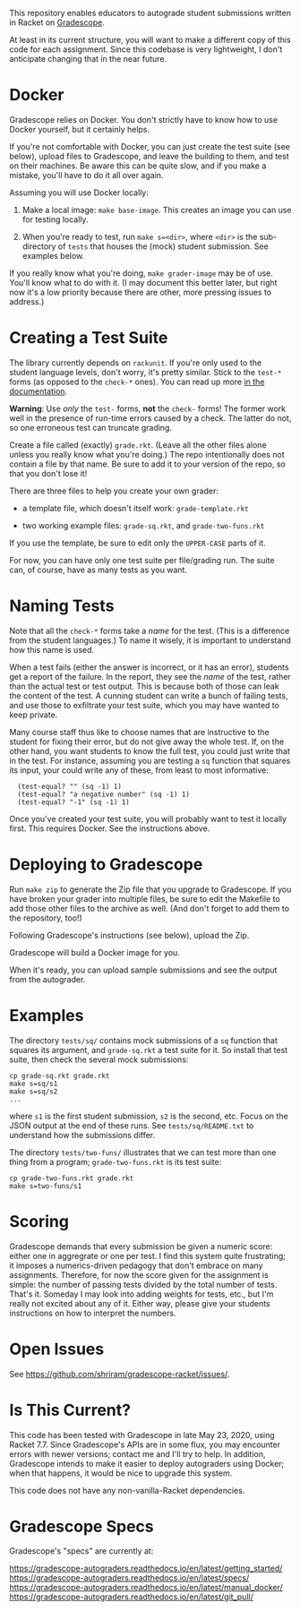This repository enables educators to autograde student submissions
written in Racket on [Gradescope](https://www.gradescope.com/).

At least in its current structure, you will want to make a different
copy of this code for each assignment. Since this codebase is very
lightweight, I don't anticipate changing that in the near future.

# Docker

Gradescope relies on Docker. You don't strictly have to know how to
use Docker yourself, but it certainly helps.

If you're not comfortable with Docker, you can just create the test
suite (see below), upload files to Gradescope, and leave the building
to them, and test on their machines. Be aware this can be quite slow,
and if you make a mistake, you'll have to do it all over again.

Assuming you will use Docker locally:

1. Make a local image: `make base-image`. This creates an image you
can use for testing locally.

2. When you're ready to test, run `make s=<dir>`, where `<dir>` is the
sub-directory of `tests` that houses the (mock) student
submission. See examples below.

If you really know what you're doing, `make grader-image` may be of
use. You'll know what to do with it. (I may document this better
later, but right now it's a low priority because there are other, more
pressing issues to address.)

# Creating a Test Suite

The library currently depends on `rackunit`. If you're only used to
the student language levels, don't worry, it's pretty similar. Stick
to the `test-*` forms (as opposed to the `check-*` ones). You can read
up more
[in the documentation](https://docs.racket-lang.org/rackunit/api.html).

**Warning**: Use _only_ the `test-` forms, **not** the `check-` forms!
The former work well in the presence of run-time errors caused by a
check. The latter do not, so one erroneous test can truncate grading.

Create a file called (exactly) `grade.rkt`. (Leave all the other files
alone unless you really know what you're doing.) The repo
intentionally does not contain a file by that name. Be sure to add it
to your version of the repo, so that you don't lose it!

There are three files to help you create your own grader:

- a template file, which doesn't itself work: `grade-template.rkt`

- two working example files: `grade-sq.rkt`, and `grade-two-funs.rkt`

If you use the template, be sure to edit only the `UPPER-CASE` parts
of it.

For now, you can have only one test suite per file/grading run. The
suite can, of course, have as many tests as you want.

# Naming Tests

Note that all the `check-*` forms take a *name* for the test. (This is
a difference from the student languages.) To name it wisely, it is
important to understand how this name is used.

When a test fails (either the answer is incorrect, or it has an
error), students get a report of the failure. In the report, they see
the _name_ of the test, rather than the actual test or test
output. This is because both of those can leak the content of the
test. A cunning student can write a bunch of failing tests, and use
those to exfiltrate your test suite, which you may have wanted to keep
private.

Many course staff thus like to choose names that are instructive
to the student for fixing their error, but do not give away the whole
test. If, on the other hand, you want students to know the full test,
you could just write that in the test. For instance, assuming you are
testing a `sq` function that squares its input, your could write any
of these, from least to most informative:
```
  (test-equal? "" (sq -1) 1)
  (test-equal? "a negative number" (sq -1) 1)
  (test-equal? "-1" (sq -1) 1)
```

Once you've created your test suite, you will probably want to test it
locally first. This requires Docker. See the instructions above.

# Deploying to Gradescope

Run `make zip` to generate the Zip file that you upgrade to
Gradescope. If you have broken your grader into multiple files, be
sure to edit the Makefile to add those other files to the archive as
well. (And don't forget to add them to the repository, too!)

Following Gradescope's instructions (see below), upload the Zip.

Gradescope will build a Docker image for you.

When it's ready, you can upload sample submissions and see the output
from the autograder.

# Examples

The directory `tests/sq/` contains mock submissions of a `sq` function
that squares its argument, and `grade-sq.rkt` a test suite for it. So
install that test suite, then check the several mock submissions:
```
cp grade-sq.rkt grade.rkt
make s=sq/s1
make s=sq/s2
...
```
where `s1` is the first student submission, `s2` is the second,
etc. Focus on the JSON output at the end of these runs. See
`tests/sq/README.txt` to understand how the submissions differ.

The directory `tests/two-funs/` illustrates that we can test more than
one thing from a program; `grade-two-funs.rkt` is its test suite:
```
cp grade-two-funs.rkt grade.rkt
make s=two-funs/s1
```

# Scoring

Gradescope demands that every submission be given a numeric score:
either one in aggregrate or one per test. I find this system quite
frustrating; it imposes a numerics-driven pedagogy that don't embrace
on many assignments. Therefore, for now the score given for the
assignment is simple: the number of passing tests divided by the total
number of tests. That's it. Someday I may look into adding weights for
tests, etc., but I'm really not excited about any of it. Either way,
please give your students instructions on how to interpret the numbers.

# Open Issues

See <https://github.com/shriram/gradescope-racket/issues/>.

# Is This Current?

This code has been tested with Gradescope in late May 23, 2020, using
Racket 7.7. Since Gradescope's APIs are in some flux, you may
encounter errors with newer versions; contact me and I'll try to
help. In addition, Gradescope intends to make it easier to deploy
autograders using Docker; when that happens, it would be nice to
upgrade this system.

This code does not have any non-vanilla-Racket dependencies.

# Gradescope Specs

Gradescope's "specs" are currently at:

<https://gradescope-autograders.readthedocs.io/en/latest/getting_started/>
<https://gradescope-autograders.readthedocs.io/en/latest/specs/>
<https://gradescope-autograders.readthedocs.io/en/latest/manual_docker/>
<https://gradescope-autograders.readthedocs.io/en/latest/git_pull/>
